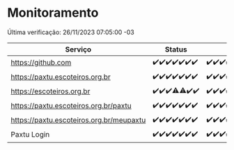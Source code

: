 # Monitoramento

Última verificação: 26/11/2023 07:05:00 -03

|Serviço|Status|Últimas 24h|
|---|---|---|
|https://github.com|<span title="2023-11-19: OK=24">✔️</span><span title="2023-11-20: OK=24">✔️</span><span title="2023-11-21: OK=24">✔️</span><span title="2023-11-22: OK=23">✔️</span><span title="2023-11-23: OK=24">✔️</span><span title="2023-11-24: OK=24">✔️</span><span title="2023-11-25: OK=11">✔️</span>|<span title="25/11/2023 08:03:00 -03 : 200">✔️</span><span title="25/11/2023 09:09:00 -03 : 200">✔️</span><span title="25/11/2023 10:06:00 -03 : 200">✔️</span><span title="25/11/2023 11:03:00 -03 : 200">✔️</span><span title="25/11/2023 12:04:00 -03 : 200">✔️</span><span title="25/11/2023 13:06:00 -03 : 200">✔️</span><span title="25/11/2023 14:03:00 -03 : 200">✔️</span><span title="25/11/2023 15:07:00 -03 : 200">✔️</span><span title="25/11/2023 16:02:00 -03 : 200">✔️</span><span title="25/11/2023 17:05:00 -03 : 200">✔️</span><span title="25/11/2023 18:03:00 -03 : 200">✔️</span><span title="25/11/2023 19:03:00 -03 : 200">✔️</span><span title="25/11/2023 20:04:00 -03 : 200">✔️</span><span title="25/11/2023 21:33:00 -03 : 200">✔️</span><span title="25/11/2023 22:51:00 -03 : 200">✔️</span><span title="25/11/2023 23:21:00 -03 : 200">✔️</span><span title="26/11/2023 00:07:00 -03 : 200">✔️</span><span title="26/11/2023 01:07:00 -03 : 200">✔️</span><span title="26/11/2023 02:04:00 -03 : 200">✔️</span><span title="26/11/2023 03:07:00 -03 : 200">✔️</span><span title="26/11/2023 04:04:00 -03 : 200">✔️</span><span title="26/11/2023 05:08:00 -03 : 200">✔️</span><span title="26/11/2023 06:04:00 -03 : 200">✔️</span><span title="26/11/2023 07:05:00 -03 : 200">✔️</span>|
|https://paxtu.escoteiros.org.br|<span title="2023-11-19: OK=24">✔️</span><span title="2023-11-20: OK=24">✔️</span><span title="2023-11-21: OK=24">✔️</span><span title="2023-11-22: OK=23">✔️</span><span title="2023-11-23: OK=24">✔️</span><span title="2023-11-24: OK=24">✔️</span><span title="2023-11-25: OK=11">✔️</span>|<span title="25/11/2023 08:03:00 -03 : 200">✔️</span><span title="25/11/2023 09:09:00 -03 : 200">✔️</span><span title="25/11/2023 10:06:00 -03 : 200">✔️</span><span title="25/11/2023 11:03:00 -03 : 200">✔️</span><span title="25/11/2023 12:04:00 -03 : 200">✔️</span><span title="25/11/2023 13:06:00 -03 : 200">✔️</span><span title="25/11/2023 14:03:00 -03 : 200">✔️</span><span title="25/11/2023 15:07:00 -03 : 200">✔️</span><span title="25/11/2023 16:02:00 -03 : 200">✔️</span><span title="25/11/2023 17:05:00 -03 : 200">✔️</span><span title="25/11/2023 18:03:00 -03 : 200">✔️</span><span title="25/11/2023 19:03:00 -03 : 200">✔️</span><span title="25/11/2023 20:04:00 -03 : 200">✔️</span><span title="25/11/2023 21:33:00 -03 : 200">✔️</span><span title="25/11/2023 22:51:00 -03 : 200">✔️</span><span title="25/11/2023 23:21:00 -03 : 200">✔️</span><span title="26/11/2023 00:07:00 -03 : 200">✔️</span><span title="26/11/2023 01:07:00 -03 : 200">✔️</span><span title="26/11/2023 02:04:00 -03 : 200">✔️</span><span title="26/11/2023 03:07:00 -03 : 200">✔️</span><span title="26/11/2023 04:04:00 -03 : 200">✔️</span><span title="26/11/2023 05:08:00 -03 : 200">✔️</span><span title="26/11/2023 06:04:00 -03 : 200">✔️</span><span title="26/11/2023 07:05:00 -03 : 200">✔️</span>|
|https://escoteiros.org.br|<span title="2023-11-19: OK=24">✔️</span><span title="2023-11-20: OK=24">✔️</span><span title="2023-11-21: OK=24">✔️</span><span title="2023-11-22: OK=22, Falhas=1">⚠️</span><span title="2023-11-23: OK=23, Falhas=1">⚠️</span><span title="2023-11-24: OK=24">✔️</span><span title="2023-11-25: OK=11">✔️</span>|<span title="25/11/2023 08:03:00 -03 : 200">✔️</span><span title="25/11/2023 09:09:00 -03 : 200">✔️</span><span title="25/11/2023 10:06:00 -03 : 200">✔️</span><span title="25/11/2023 11:03:00 -03 : 200">✔️</span><span title="25/11/2023 12:04:00 -03 : 200">✔️</span><span title="25/11/2023 13:06:00 -03 : 200">✔️</span><span title="25/11/2023 14:03:00 -03 : 200">✔️</span><span title="25/11/2023 15:07:00 -03 : 200">✔️</span><span title="25/11/2023 16:02:00 -03 : 200">✔️</span><span title="25/11/2023 17:05:00 -03 : 200">✔️</span><span title="25/11/2023 18:03:00 -03 : 200">✔️</span><span title="25/11/2023 19:03:00 -03 : 200">✔️</span><span title="25/11/2023 20:04:00 -03 : 200">✔️</span><span title="25/11/2023 21:33:00 -03 : 200">✔️</span><span title="25/11/2023 22:51:00 -03 : 200">✔️</span><span title="25/11/2023 23:21:00 -03 : 200">✔️</span><span title="26/11/2023 00:07:00 -03 : 200">✔️</span><span title="26/11/2023 01:07:00 -03 : 200">✔️</span><span title="26/11/2023 02:04:00 -03 : 0">❌</span><span title="26/11/2023 03:07:00 -03 : 200">✔️</span><span title="26/11/2023 04:04:00 -03 : 200">✔️</span><span title="26/11/2023 05:08:00 -03 : 200">✔️</span><span title="26/11/2023 06:04:00 -03 : 200">✔️</span><span title="26/11/2023 07:05:00 -03 : 200">✔️</span>|
|https://paxtu.escoteiros.org.br/paxtu|<span title="2023-11-19: OK=24">✔️</span><span title="2023-11-20: OK=24">✔️</span><span title="2023-11-21: OK=24">✔️</span><span title="2023-11-22: OK=23">✔️</span><span title="2023-11-23: OK=24">✔️</span><span title="2023-11-24: OK=24">✔️</span><span title="2023-11-25: OK=11">✔️</span>|<span title="25/11/2023 08:03:00 -03 : 200">✔️</span><span title="25/11/2023 09:09:00 -03 : 200">✔️</span><span title="25/11/2023 10:06:00 -03 : 200">✔️</span><span title="25/11/2023 11:03:00 -03 : 200">✔️</span><span title="25/11/2023 12:04:00 -03 : 200">✔️</span><span title="25/11/2023 13:06:00 -03 : 200">✔️</span><span title="25/11/2023 14:03:00 -03 : 200">✔️</span><span title="25/11/2023 15:07:00 -03 : 200">✔️</span><span title="25/11/2023 16:02:00 -03 : 200">✔️</span><span title="25/11/2023 17:05:00 -03 : 200">✔️</span><span title="25/11/2023 18:03:00 -03 : 200">✔️</span><span title="25/11/2023 19:03:00 -03 : 200">✔️</span><span title="25/11/2023 20:04:00 -03 : 200">✔️</span><span title="25/11/2023 21:33:00 -03 : 200">✔️</span><span title="25/11/2023 22:51:00 -03 : 200">✔️</span><span title="25/11/2023 23:21:00 -03 : 200">✔️</span><span title="26/11/2023 00:07:00 -03 : 200">✔️</span><span title="26/11/2023 01:07:00 -03 : 200">✔️</span><span title="26/11/2023 02:04:00 -03 : 200">✔️</span><span title="26/11/2023 03:07:00 -03 : 200">✔️</span><span title="26/11/2023 04:04:00 -03 : 200">✔️</span><span title="26/11/2023 05:08:00 -03 : 200">✔️</span><span title="26/11/2023 06:04:00 -03 : 200">✔️</span><span title="26/11/2023 07:05:00 -03 : 200">✔️</span>|
|https://paxtu.escoteiros.org.br/meupaxtu|<span title="2023-11-19: OK=24">✔️</span><span title="2023-11-20: OK=24">✔️</span><span title="2023-11-21: OK=24">✔️</span><span title="2023-11-22: OK=23">✔️</span><span title="2023-11-23: OK=24">✔️</span><span title="2023-11-24: OK=24">✔️</span><span title="2023-11-25: OK=11">✔️</span>|<span title="25/11/2023 08:03:00 -03 : 200">✔️</span><span title="25/11/2023 09:09:00 -03 : 200">✔️</span><span title="25/11/2023 10:06:00 -03 : 200">✔️</span><span title="25/11/2023 11:03:00 -03 : 200">✔️</span><span title="25/11/2023 12:04:00 -03 : 200">✔️</span><span title="25/11/2023 13:06:00 -03 : 200">✔️</span><span title="25/11/2023 14:03:00 -03 : 200">✔️</span><span title="25/11/2023 15:07:00 -03 : 200">✔️</span><span title="25/11/2023 16:02:00 -03 : 200">✔️</span><span title="25/11/2023 17:05:00 -03 : 200">✔️</span><span title="25/11/2023 18:03:00 -03 : 200">✔️</span><span title="25/11/2023 19:03:00 -03 : 200">✔️</span><span title="25/11/2023 20:04:00 -03 : 200">✔️</span><span title="25/11/2023 21:33:00 -03 : 200">✔️</span><span title="25/11/2023 22:51:00 -03 : 200">✔️</span><span title="25/11/2023 23:21:00 -03 : 200">✔️</span><span title="26/11/2023 00:07:00 -03 : 200">✔️</span><span title="26/11/2023 01:07:00 -03 : 200">✔️</span><span title="26/11/2023 02:04:00 -03 : 200">✔️</span><span title="26/11/2023 03:07:00 -03 : 200">✔️</span><span title="26/11/2023 04:04:00 -03 : 200">✔️</span><span title="26/11/2023 05:08:00 -03 : 200">✔️</span><span title="26/11/2023 06:04:00 -03 : 200">✔️</span><span title="26/11/2023 07:05:00 -03 : 200">✔️</span>|
|Paxtu Login|<span title="2023-11-19: OK=24">✔️</span><span title="2023-11-20: OK=24">✔️</span><span title="2023-11-21: OK=24">✔️</span><span title="2023-11-22: OK=23">✔️</span><span title="2023-11-23: OK=24">✔️</span><span title="2023-11-24: OK=24">✔️</span><span title="2023-11-25: OK=11">✔️</span>|<span title="25/11/2023 08:03:00 -03 : 200">✔️</span><span title="25/11/2023 09:09:00 -03 : 200">✔️</span><span title="25/11/2023 10:06:00 -03 : 200">✔️</span><span title="25/11/2023 11:03:00 -03 : 200">✔️</span><span title="25/11/2023 12:04:00 -03 : 200">✔️</span><span title="25/11/2023 13:06:00 -03 : 200">✔️</span><span title="25/11/2023 14:03:00 -03 : 200">✔️</span><span title="25/11/2023 15:07:00 -03 : 200">✔️</span><span title="25/11/2023 16:02:00 -03 : 200">✔️</span><span title="25/11/2023 17:05:00 -03 : 200">✔️</span><span title="25/11/2023 18:03:00 -03 : 200">✔️</span><span title="25/11/2023 19:03:00 -03 : 200">✔️</span><span title="25/11/2023 20:04:00 -03 : 200">✔️</span><span title="25/11/2023 21:33:00 -03 : 200">✔️</span><span title="25/11/2023 22:51:00 -03 : 200">✔️</span><span title="25/11/2023 23:21:00 -03 : 200">✔️</span><span title="26/11/2023 00:07:00 -03 : 200">✔️</span><span title="26/11/2023 01:07:00 -03 : 200">✔️</span><span title="26/11/2023 02:04:00 -03 : 200">✔️</span><span title="26/11/2023 03:07:00 -03 : 200">✔️</span><span title="26/11/2023 04:04:00 -03 : 200">✔️</span><span title="26/11/2023 05:08:00 -03 : 200">✔️</span><span title="26/11/2023 06:04:00 -03 : 200">✔️</span><span title="26/11/2023 07:05:00 -03 : 200">✔️</span>|
